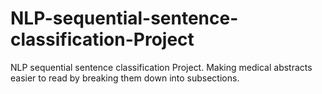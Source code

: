 # NLP-sequential-sentence-classification-Project
NLP sequential sentence classification Project. Making medical abstracts easier to read by breaking them down into subsections.
